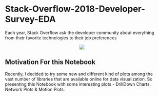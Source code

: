 # Stack-Overflow-2018-Developer-Survey-EDA
Each year, Stack Overflow ask the developer community about everything from their favorite technologies to their job preferences

<center><img src="https://cdn-images-1.medium.com/max/1000/1*tBGHrk548cAdfrpk2hhXhA.png"></center>

## Motivation For this Notebook
Recently, I decided to try some new and different kind of plots among the vast number of libraries that are available online for data visualization. So presenting this Notebook with some interesting plots - DrillDown Charts, Network Plots & Motion Plots.